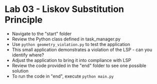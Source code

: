 # Lab 03 - Liskov Substitution Principle

* Navigate to the "start" folder
* Review the Python class defined in task_manager.py
* Use `python geometry_violation.py` to test the application
* This small application demonstrates a violation of the LSP - can you identify where?
* Adjust the application to bring it into compliance with LSP
* Review the code provided in the "end" folder to see one possible solution
* To run the code in "end", execute `python main.py`
